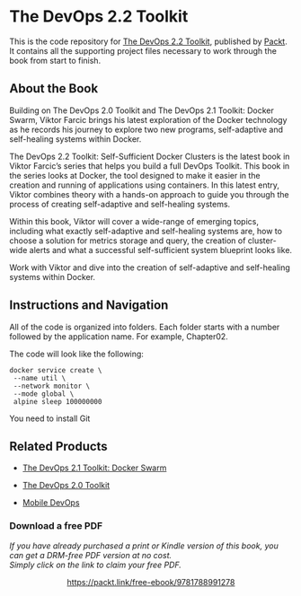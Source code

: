 # The DevOps 2.2 Toolkit
This is the code repository for [The DevOps 2.2 Toolkit](https://www.packtpub.com/business/devops-22-toolkit?utm_source=github&utm_medium=repository&utm_campaign=9781788991278), published by [Packt](https://www.packtpub.com/?utm_source=github). It contains all the supporting project files necessary to work through the book from start to finish.
## About the Book
Building on The DevOps 2.0 Toolkit and The DevOps 2.1 Toolkit: Docker Swarm, Viktor Farcic brings his latest exploration of the Docker technology as he records his journey to explore two new programs, self-adaptive and self-healing systems within Docker.

The DevOps 2.2 Toolkit: Self-Sufficient Docker Clusters is the latest book in Viktor Farcic’s series that helps you build a full DevOps Toolkit. This book in the series looks at Docker, the tool designed to make it easier in the creation and running of applications using containers. In this latest entry, Viktor combines theory with a hands-on approach to guide you through the process of creating self-adaptive and self-healing systems.

Within this book, Viktor will cover a wide-range of emerging topics, including what exactly self-adaptive and self-healing systems are, how to choose a solution for metrics storage and query, the creation of cluster-wide alerts and what a successful self-sufficient system blueprint looks like.

Work with Viktor and dive into the creation of self-adaptive and self-healing systems within Docker.

## Instructions and Navigation
All of the code is organized into folders. Each folder starts with a number followed by the application name. For example, Chapter02.



The code will look like the following:
```
docker service create \
 --name util \
 --network monitor \
 --mode global \
 alpine sleep 100000000
```

You need to install Git

## Related Products
* [The DevOps 2.1 Toolkit: Docker Swarm](https://www.packtpub.com/application-development/devops-21-toolkit-docker-swarm?utm_source=github&utm_medium=repository&utm_campaign=9781787289703)

* [The DevOps 2.0 Toolkit](https://www.packtpub.com/application-development/devops-20-toolkit?utm_source=github&utm_medium=repository&utm_campaign=9781785289194)

* [Mobile DevOps](https://www.packtpub.com/virtualization-and-cloud/mobile-devops?utm_source=github&utm_medium=repository&utm_campaign=9781788296243)

### Download a free PDF

 <i>If you have already purchased a print or Kindle version of this book, you can get a DRM-free PDF version at no cost.<br>Simply click on the link to claim your free PDF.</i>
<p align="center"> <a href="https://packt.link/free-ebook/9781788991278">https://packt.link/free-ebook/9781788991278 </a> </p>